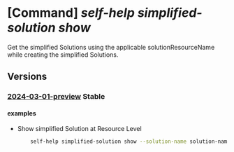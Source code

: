 # [Command] _self-help simplified-solution show_

Get the simplified Solutions using the applicable solutionResourceName while creating the simplified Solutions.

## Versions

### [2024-03-01-preview](/Resources/mgmt-plane/L3tzY29wZX0vcHJvdmlkZXJzL21pY3Jvc29mdC5oZWxwL3NpbXBsaWZpZWRzb2x1dGlvbnMve30=/2024-03-01-preview.xml) **Stable**

<!-- mgmt-plane /{scope}/providers/microsoft.help/simplifiedsolutions/{} 2024-03-01-preview -->

#### examples

- Show simplified Solution at Resource Level
    ```bash
        self-help simplified-solution show --solution-name solution-name --scope 'subscriptions/00000000-0000-0000-0000-000000000000/resourceGroups/myresourceGroup/providers/Microsoft.KeyVault/vaults/test-keyvault-non-read'
    ```

